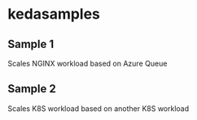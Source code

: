 # kedasamples

## Sample 1

Scales NGINX workload based on Azure Queue

## Sample 2

Scales K8S workload based on another K8S workload
